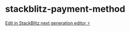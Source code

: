 # stackblitz-payment-method

[Edit in StackBlitz next generation editor ⚡️](https://stackblitz.com/~/github.com/gabrielagrvnt8880/stackblitz-payment-method)